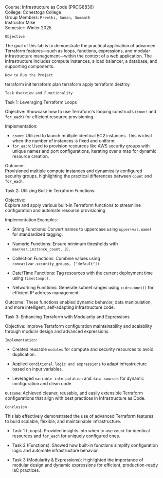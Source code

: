Course: Infrastructure as Code (PROG8830)  
College: Conestoga College  
Group Members: `Preethi, Suman, Sumanth`  
Instructor:Mike  
Semester: Winter 2025  

`Objective`

The goal of this lab is to demonstrate the practical application of advanced Terraform features—such as loops, functions, expressions, and modular infrastructure management—within the context of a web application. The infrastructure includes compute instances, a load balancer, a database, and supporting components.

`How to Run the Project`

terraform init
terraform plan
terraform apply
terraform destroy


 `Task Overview and Functionality`

Task 1: Leveraging Terraform Loops

Objective: 
Showcase how to use Terraform's looping constructs (`count` and `for_each`) for efficient resource provisioning.

Implementation: 
- `count`: Utilized to launch multiple identical EC2 instances. This is ideal when the number of instances is fixed and uniform.
- `for_each`: Used to provision resources like AWS security groups with unique names and port configurations, iterating over a map for dynamic resource creation.

Outcome:  
Provisioned multiple compute instances and dynamically configured security groups, highlighting the practical differences between `count` and `for_each`.


Task 2: Utilizing Built-in Terraform Functions

Objective:  
Explore and apply various built-in Terraform functions to streamline configuration and automate resource provisioning.

Implementation Examples: 
- String Functions: Convert names to uppercase using `upper(var.name)` for standardized tagging.

- Numeric Functions: Ensure minimum thresholds with `max(var.instance_count, 2)`.

- Collection Functions: Combine values using `concat(var.security_groups, ["default"])`.

- Date/Time Functions: Tag resources with the current deployment time using `timestamp()`.

- Networking Functions: Generate subnet ranges using `cidrsubnet()` for efficient IP address management.

Outcome: 
These functions enabled dynamic behavior, data manipulation, and more intelligent, self-adapting infrastructure code.

Task 3: Enhancing Terraform with Modularity and Expressions

Objective: 
Improve Terraform configuration maintainability and scalability through modular design and advanced expressions.

`Implementation:` 
- Created reusable `modules` for compute and security resources to avoid duplication.

- Applied `conditional logic and expressions` to adapt infrastructure based on input variables.
- Leveraged `variable interpolation` and `data sources` for dynamic configuration and clean code.

`Outcome`: 
Achieved cleaner, reusable, and easily extensible Terraform configurations that align with best practices in Infrastructure as Code.

`Conclusion`

This lab effectively demonstrated the use of advanced Terraform features to build scalable, flexible, and maintainable infrastructure.  

- Task 1 (Loops): Provided insights into when to use `count` for identical resources and `for_each` for uniquely configured ones.

- Task 2 (Functions): Showed how built-in functions simplify configuration logic and automate infrastructure behavior.

- Task 3 (Modularity & Expressions): Highlighted the importance of modular design and dynamic expressions for efficient, production-ready IaC practices.

